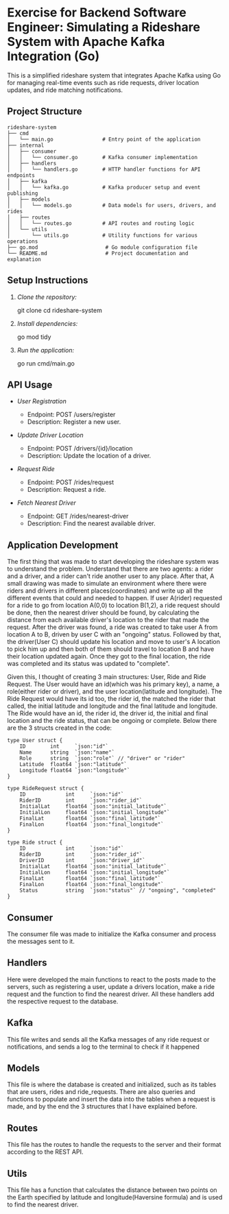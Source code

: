 # Exercise for Backend Software Engineer: Simulating a Rideshare System with Apache Kafka Integration (Go)

This is a simplified rideshare system that integrates Apache Kafka using Go for managing real-time events such as ride requests, driver location updates, and ride matching notifications.

## Project Structure

```
rideshare-system
├── cmd
│   └── main.go                # Entry point of the application
├── internal
│   ├── consumer
│   │   └── consumer.go        # Kafka consumer implementation
│   ├── handlers
│   │   └── handlers.go        # HTTP handler functions for API endpoints
│   ├── kafka
│   │   └── kafka.go           # Kafka producer setup and event publishing
│   ├── models
│   │   └── models.go          # Data models for users, drivers, and rides
│   ├── routes
│   │   └── routes.go          # API routes and routing logic
│   └── utils
│       └── utils.go           # Utility functions for various operations
├── go.mod                      # Go module configuration file
└── README.md                   # Project documentation and explanation
```

## Setup Instructions

1. *Clone the repository:*
   
   git clone <repository-url>
   cd rideshare-system
   

2. *Install dependencies:*
   
   go mod tidy
   

3. *Run the application:*
   
   go run cmd/main.go
   

## API Usage

- *User Registration*
  - Endpoint: POST /users/register
  - Description: Register a new user.

- *Update Driver Location*
  - Endpoint: POST /drivers/{id}/location
  - Description: Update the location of a driver.

- *Request Ride*
  - Endpoint: POST /rides/request
  - Description: Request a ride.

- *Fetch Nearest Driver*
  - Endpoint: GET /rides/nearest-driver
  - Description: Find the nearest available driver.

## Application Development

The first thing that was made to start developing the rideshare system was to understand the problem. Understand that there are two agents: a rider and a driver, and a rider can't ride another user to any place. After that, A small drawing was made to simulate an environment where there were riders and drivers in different places(coordinates) and write up all the different events that could and needed to happen. If user A(rider) requested for a ride to go from location A(0,0) to location B(1,2), a ride request should be done, then the nearest driver should be found, by calculating the distance from each available driver's location to the rider that made the request. After the driver was found, a ride was created to take user A from location A to B, driven by user C with an "ongoing" status. Followed by that, the driver(User C) should update his location and move to user's A location to pick him up and then both of them should travel to location B and have their location updated again. Once they got to the final location, the ride was completed and its status was updated to "complete".

Given this, I thought of creating 3 main structures: User, Ride and Ride Request. The User would have an id(which was his primary key), a name, a role(either rider or driver), and the user location(latitude and longitude). The Ride Request would have its id too, the rider id, the matched the rider that called, the initial latitude and longitude and the final latitude and longitude. The Ride would have an id, the rider id, the driver id, the initial and final location and the ride status, that can be ongoing or complete.
Below there are the 3 structs created in the code:

```
type User struct {
    ID        int     `json:"id"`
    Name      string  `json:"name"`
    Role      string  `json:"role"` // "driver" or "rider"
    Latitude  float64 `json:"latitude"`
    Longitude float64 `json:"longitude"`
}

type RideRequest struct {
    ID             int     `json:"id"`
    RiderID        int     `json:"rider_id"`
    InitialLat     float64 `json:"initial_latitude"`
    InitialLon     float64 `json:"initial_longitude"`
    FinalLat       float64 `json:"final_latitude"`
    FinalLon       float64 `json:"final_longitude"`
}

type Ride struct {
    ID             int     `json:"id"`
    RiderID        int     `json:"rider_id"`
    DriverID       int     `json:"driver_id"`
    InitialLat     float64 `json:"initial_latitude"`
    InitialLon     float64 `json:"initial_longitude"`
    FinalLat       float64 `json:"final_latitude"`
    FinalLon       float64 `json:"final_longitude"`
    Status         string  `json:"status"` // "ongoing", "completed"
}
```

## Consumer

The consumer file was made to initialize the Kafka consumer and process the messages sent to it.

## Handlers

Here were developed the main functions to react to the posts made to the servers, such as registering a user, update a drivers location, make a ride request and the function to find the nearest driver. All these handlers add the respective request to the database.

## Kafka

This file writes and sends all the Kafka messages of any ride request or notifications, and sends a log to the terminal to check if it happened

## Models 

This file is where the database is created and initialized, such as its tables that are users, rides and ride_requests. There are also queries and functions to populate and insert the data into the tables when a request is made, and by the end the 3 structures that I have explained before.

## Routes

This file has the routes to handle the requests to the server and their format according to the REST API.

## Utils 

This file has a function that calculates the distance between two points on the Earth specified by latitude and longitude(Haversine formula) and is used to find the nearest driver.